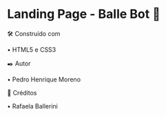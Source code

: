 # Landing Page - Balle Bot :robot: 

🛠️ Construído com

• HTML5 e CSS3


✒️ Autor 

• Pedro Henrique Moreno


:space_invader: Créditos

• Rafaela Ballerini
